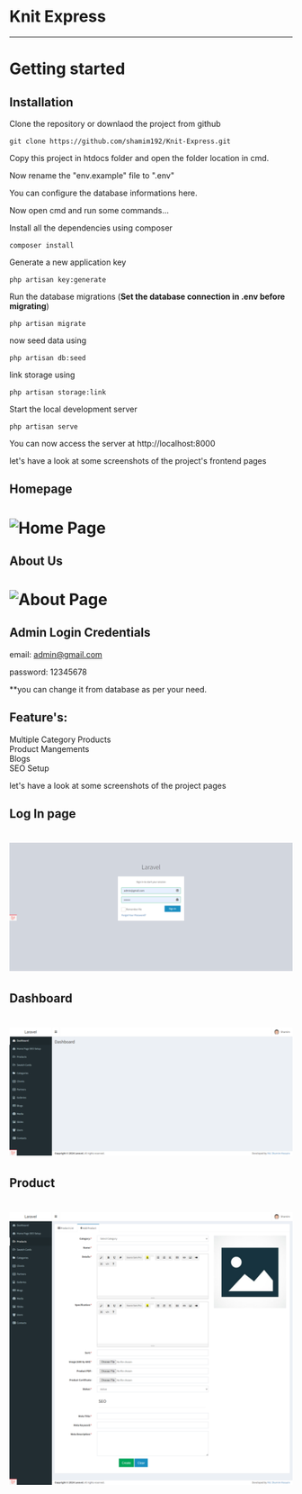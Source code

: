 # Knit Express

----------

# Getting started

## Installation

Clone the repository or downlaod the project from github

    git clone https://github.com/shamim192/Knit-Express.git

Copy this project in htdocs folder and open the folder location in cmd.

Now rename the "env.example" file to ".env"

You can configure the database informations here.

Now open cmd and run some commands...

Install all the dependencies using composer

    composer install

Generate a new application key

    php artisan key:generate

Run the database migrations (**Set the database connection in .env before migrating**)

    php artisan migrate 

now seed data using 
    
    php artisan db:seed 

link storage using 
    
    php artisan storage:link 

Start the local development server

    php artisan serve

You can now access the server at http://localhost:8000

let's have a look at some screenshots of the project's frontend pages

## Homepage

# ![Home Page](public/admin-assets/images/home.png)

## About Us

# ![About Page](public/admin-assets/images/about-us.png)
    

## Admin Login Credentials

email: admin@gmail.com 

password: 12345678

**you can change it from database as per your need.

## Feature's:

Multiple Category Products <br />
Product Mangements <br />
Blogs <br />
SEO Setup <br />

let's have a look at some screenshots of the project pages

## Log In page

# ![Log In Page](public/admin-assets/images/login.png)

## Dashboard

# ![Dashboard](public/admin-assets/images/dashboard.png)

## Product

# ![product](public/admin-assets/images/product.png)
